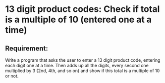 # 13 digit product codes: Check if total is a multiple of 10 (entered one at a time)

## Requirement:

Write a program that asks the user to enter a 13 digit product code, entering each digit one at a time. Then adds up all the digits, every second one multiplied by 3 (2nd, 4th, and so on) and show if this total is a multiple of 10 or not.